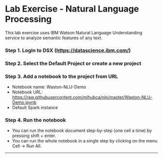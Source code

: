 # Lab Exercise - Natural Language Processing

This lab exercise uses IBM Watson Natural Language Understanding service to analyze semantic features of any text.

### Step 1. Login to DSX (https://datascience.ibm.com/)
### Step 2. Select the Default Project or create a new project
### Step 3. Add a notebook to the project from URL

- Notebook name: Waston-NLU-Demo
- Notebook URL: https://raw.githubusercontent.com/mlhubca/nlp/master/Waston-NLU-Demo.ipynb
- Default Spark instance

### Step 4. Run the notebook

- You can run the notebook document step-by-step (one cell a time) by pressing shift + enter.
- You can run the whole notebook in a single step by clicking on the menu Cell -> Run All.

--- 
